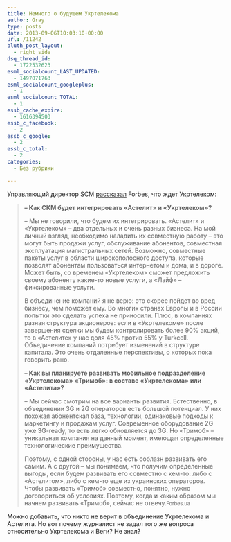```yaml
---
title: Немного о будущем Укртелекома
author: Gray
type: posts
date: 2013-09-06T10:03:10+00:00
url: /11242
bluth_post_layout:
  - right_side
dsq_thread_id:
  - 1722532623
esml_socialcount_LAST_UPDATED:
  - 1497071763
esml_socialcount_googleplus:
  - 1
esml_socialcount_TOTAL:
  - 1
essb_cache_expire:
  - 1616394503
essb_c_facebook:
  - 2
essb_c_google:
  - 2
essb_c_total:
  - 2
categories:
  - Без рубрики

---
```








Управляющий директор SCM <a href="http://forbes.ua/business/1357214-ilya-arhipov-ne-veryu-v-obedinenie-astelita-i-ukrtelekoma" target="_blank">рассказал</a> Forbes, что ждет Укртелеком: 

> **– Как СКМ будет интегрировать «Астелит» и «Укртелеком»?**
> 
> – Мы не говорили, что будем их интегрировать. «Астелит» и «Укртелеком» – два отдельных и очень разных бизнеса. На мой личный взгляд, необходимо наладить их совместную работу – это могут быть продажи услуг, обслуживание абонентов, совместная эксплуатация магистральных сетей. Возможно, совместные пакеты услуг в области широкополосного доступа, которые позволят абонентам пользоваться интернетом и дома, и в дороге. Может быть, со временем «Укртелеком» сможет предложить своему абоненту какие-то новые услуги, а «Лайф» – фиксированные услуги.
> 
> В объединение компаний я не верю: это скорее пойдет во вред бизнесу, чем поможет ему. Во многих странах Европы и в России попытки это сделать успеха не приносили. Плюс, в компаниях разная структура акционеров: если в «Укртелекоме» после завершения сделки мы будем контролировать более 90% акций, то в «Астелите» у нас доля 45% против 55% у Turkcell. Объединение компаний потребует изменений в структуре капитала. Это очень отдаленные перспективы, о которых пока говорить рано.
> 
> **– Как вы планируете развивать мобильное подразделение «Укртелекома» «Тримоб»: в составе «Укртелекома» или «Астелита»?**
> 
> – Мы сейчас смотрим на все варианты развития. Естественно, в объединении 3G и 2G операторов есть большой потенциал. У них похожая абонентская база, технологии, одинаковые подходы к маркетингу и продажам услуг. Современное оборудование 2G уже 3G-ready, то есть легко обновляется до 3G. Но «Тримоб» – уникальная компания на данный момент, имеющая определенные технологические преимущества.
> 
> Поэтому, с одной стороны, у нас есть соблазн развивать его самим. А с другой – мы понимаем, что получим определенные выгоды, если будем развивать его совместно с кем-то: либо с «Астелитом», либо с кем-то еще из украинских операторов. Чтобы развивать «Тримоб» совместно, понятно, нужно договориться об условиях. Поэтому, когда и каким образом мы начнем развивать «Тримоб», сейчас не отвечу.<small>Forbes.ua</small>

Можно добавить, что никто не верит в объединение Укртелекома и Астелита. Но вот почему журналист не задал того же вопроса относительно Укртелекома и Веги? Не знал?